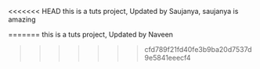 <<<<<<< HEAD
this is a tuts project, Updated by Saujanya, saujanya is amazing

=======
this is a tuts project, Updated by Naveen
>>>>>>> cfd789f21fd40fe3b9ba20d7537d9e5841eeecf4
